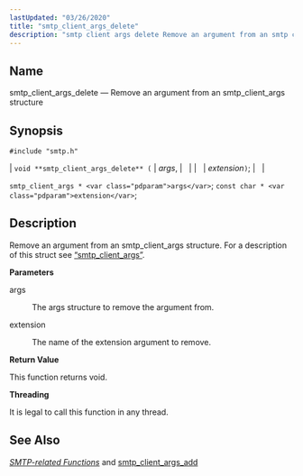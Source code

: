 ```yaml
---
lastUpdated: "03/26/2020"
title: "smtp_client_args_delete"
description: "smtp client args delete Remove an argument from an smtp client args structure void smtp client args delete args extension smtp client args args const char extension Remove an argument from an smtp client args structure For a description of this struct see Section 68 81 smtp client args args..."
---
```


<a name="apis.smtp_client_args_delete"></a> 
## Name

smtp_client_args_delete — Remove an argument from an smtp_client_args structure

## Synopsis

`#include "smtp.h"`

| `void **smtp_client_args_delete** (` | <var class="pdparam">args</var>, |   |
|   | <var class="pdparam">extension</var>`)`; |   |

`smtp_client_args * <var class="pdparam">args</var>`;
`const char * <var class="pdparam">extension</var>`;<a name="idp61859216"></a> 
## Description

Remove an argument from an smtp_client_args structure. For a description of this struct see [“smtp_client_args”](/momentum/3/3-api/structs-smtp-client-args).

**<a name="idp61861072"></a> Parameters**

<dl class="variablelist">

<dt>args</dt>

<dd>

The args structure to remove the argument from.

</dd>

<dt>extension</dt>

<dd>

The name of the extension argument to remove.

</dd>

</dl>

**<a name="idp61865680"></a> Return Value**

This function returns void.

**<a name="idp61866592"></a> Threading**

It is legal to call this function in any thread.

<a name="idp61868144"></a> 
## See Also

[*SMTP-related Functions*](/momentum/3/3-api/smtp) and [smtp_client_args_add](/momentum/3/3-api/apis-smtp-client-args-add)